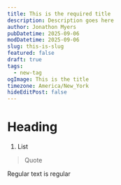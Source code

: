 ```yaml
---
title: This is the required title
description: Description goes here
author: Jonathon Myers
pubDatetime: 2025-09-06
modDatetime: 2025-09-06
slug: this-is-slug
featured: false
draft: true
tags:
  - new-tag
ogImage: This is the title
timezone: America/New_York
hideEditPost: false
---
```

# Heading

1.  List

> Quote

Regular text is regular